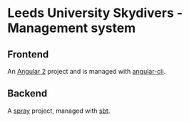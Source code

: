 # Leeds University Skydivers - Management system

## Frontend

An [Angular 2](https://angular.io) project and is managed with [angular-cli](https://github.com/angular/angular-cli).

## Backend

A [spray](http://spray.io/) project, managed with [sbt](http://www.scala-sbt.org/).

